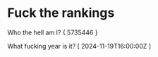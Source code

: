 # Fuck the rankings

Who the hell am I?
{ 5735446 }

What fucking year is it?
[ 2024-11-19T16:00:00Z ]
